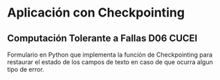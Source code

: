 # Aplicación con Checkpointing
## Computación Tolerante a Fallas D06 CUCEI

Formulario en Python que implementa la función de Checkpointing para restaurar el estado de los campos de texto en caso de que ocurra algun tipo de error.
